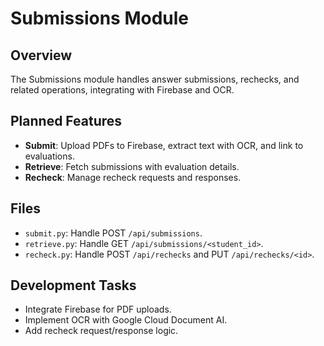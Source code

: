 # Submissions Module

## Overview
The Submissions module handles answer submissions, rechecks, and related operations, integrating with Firebase and OCR.

## Planned Features
- **Submit**: Upload PDFs to Firebase, extract text with OCR, and link to evaluations.
- **Retrieve**: Fetch submissions with evaluation details.
- **Recheck**: Manage recheck requests and responses.

## Files
- `submit.py`: Handle POST `/api/submissions`.
- `retrieve.py`: Handle GET `/api/submissions/<student_id>`.
- `recheck.py`: Handle POST `/api/rechecks` and PUT `/api/rechecks/<id>`.

## Development Tasks
- Integrate Firebase for PDF uploads.
- Implement OCR with Google Cloud Document AI.
- Add recheck request/response logic.

